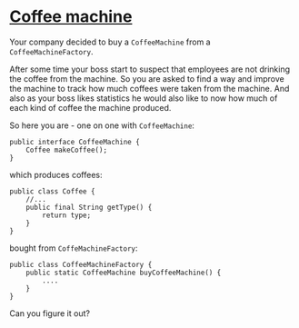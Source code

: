 # [Coffee machine](https://www.codewars.com/kata/coffee-machine "https://www.codewars.com/kata/5980de1a17d1fee3db000059")

Your company decided to buy a `CoffeeMachine` from a `CoffeeMachineFactory`. 

After some time your boss start to suspect that employees are not drinking the coffee from the machine. So you are asked to find a way and improve the machine to track how much coffees were taken from the machine. And also as your boss likes statistics he would also like to now how much of each kind of coffee the machine produced.

So here you are - one on one with `CoffeeMachine`:
```
public interface CoffeeMachine {
    Coffee makeCoffee();
}
```
which produces coffees:
```
public class Coffee {
    //...
    public final String getType() {
        return type;
    }
}
```
bought from `CoffeMachineFactory`:
```
public class CoffeeMachineFactory {
    public static CoffeeMachine buyCoffeeMachine() {
        ....
    }
}
```

Can you figure it out?